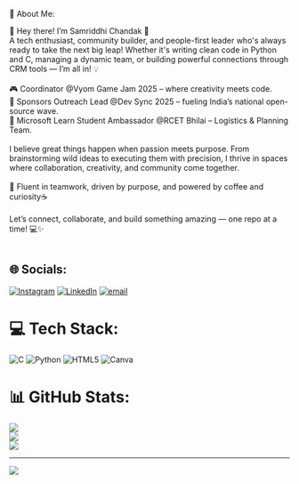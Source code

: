 💫 About Me:

🌟 Hey there! I’m Samriddhi Chandak 🚀<br>A tech enthusiast, community builder, and people-first leader who's always ready to take the next big leap! Whether it's writing clean code in Python and C, managing a dynamic team, or building powerful connections through CRM tools — I’m all in! 💡<br><br>🎮 Coordinator @Vyom Game Jam 2025 – where creativity meets code.<br>🤝
Sponsors Outreach Lead @Dev Sync 2025 – fueling India’s national open-source wave.<br>
🎯 Microsoft Learn Student Ambassador @RCET Bhilai – Logistics & Planning Team.<br><br>I believe great things happen when passion meets purpose. From brainstorming wild ideas to executing them with precision, I thrive in spaces where collaboration, creativity, and community come together.<br><br>💬 Fluent in teamwork, driven by purpose, and powered by coffee and curiosity☕<br><br>Let’s connect, collaborate, and build something amazing — one repo at a time! 💻✨<br><br>


## 🌐 Socials:
[![Instagram](https://img.shields.io/badge/Instagram-%23E4405F.svg?logo=Instagram&logoColor=white)](https://instagram.com/https://www.instagram.com/sam_riddhiie?igsh=ZHI4YmtpcXUxbmtj) [![LinkedIn](https://img.shields.io/badge/LinkedIn-%230077B5.svg?logo=linkedin&logoColor=white)](https://linkedin.com/in/https://www.linkedin.com/in/samriddhi-chandak-19b40430b) [![email](https://img.shields.io/badge/Email-D14836?logo=gmail&logoColor=white)](mailto:samriddhichandak1107@gmail.com) 

# 💻 Tech Stack:
![C](https://img.shields.io/badge/c-%2300599C.svg?style=for-the-badge&logo=c&logoColor=white) ![Python](https://img.shields.io/badge/python-3670A0?style=for-the-badge&logo=python&logoColor=ffdd54) ![HTML5](https://img.shields.io/badge/html5-%23E34F26.svg?style=for-the-badge&logo=html5&logoColor=white) ![Canva](https://img.shields.io/badge/Canva-%2300C4CC.svg?style=for-the-badge&logo=Canva&logoColor=white)
# 📊 GitHub Stats:
![](https://github-readme-stats.vercel.app/api?username=samm00711&theme=react&hide_border=false&include_all_commits=false&count_private=false)<br/>
![](https://nirzak-streak-stats.vercel.app/?user=samm00711&theme=react&hide_border=false)<br/>
![](https://github-readme-stats.vercel.app/api/top-langs/?username=samm00711&theme=react&hide_border=false&include_all_commits=false&count_private=false&layout=compact)

---
[![](https://visitcount.itsvg.in/api?id=samm00711&icon=0&color=0)](https://visitcount.itsvg.in)


